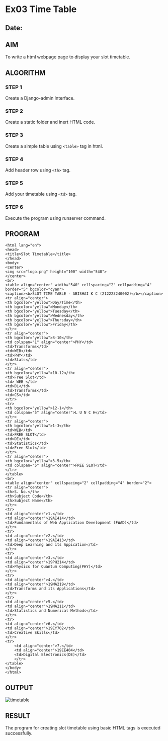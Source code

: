 # Ex03 Time Table
## Date:

## AIM
To write a html webpage page to display your slot timetable.

## ALGORITHM
### STEP 1
Create a Django-admin Interface.

### STEP 2
Create a static folder and inert HTML code.

### STEP 3
Create a simple table using ```<table>``` tag in html.

### STEP 4
Add header row using ```<th>``` tag.

### STEP 5
Add your timetable using ```<td>``` tag.

### STEP 6
Execute the program using runserver command.

## PROGRAM
```<!DOCTYPE html>
<html lang="en">
<head>
<title>Slot Timetable</title>
</head>
<body>
<center>
<img src="logo.png" height="100" width="540">
</center>
<br>
<table align="center" width="540" cellspacing="2" cellpadding="4" border="5" bgcolor="cyan">
<caption><b>SLOT TIME TABLE - ABISHAI K C (212223240002)</b></caption>
<tr align="center">
<th bgcolor="yellow">Day/Time</th>
<th bgcolor="yellow">Monday</th>
<th bgcolor="yellow">Tuesday</th>
<th bgcolor="yellow">Wednesday</th>
<th bgcolor="yellow">Thursday</th>
<th bgcolor="yellow">Friday</th>
</tr>
<tr align="center">
<th bgcolor="yellow">8-10</th>
<td colspan="1" align="center">PHY</td>
<td>Transforms</td>
<td>WEB</td>
<td>PHY</td>
<td>Stats</td>
</tr>
<tr align="center">
<th bgcolor="yellow">10-12</th>
<td>Free Slot</td>
<td> WEB </td>
<td>DL</td>
<td>Transforms</td>
<td>CS</td>
</tr>
<tr>
<th bgcolor="yellow">12-1</th>
<td colspan="5" align="center">L U N C H</td>
</tr>
<tr align="center">
<th bgcolor="yellow">1-3</th>
<td>WEB</td>
<td>FREE SLOT</td>
<td>DE</td>
<td>Statistics</td>
<td>Free Slot</td>
</tr>
<tr align="center">
<th bgcolor="yellow">3-5</th>
<td colspan="5" align="center">FREE SLOT</td>
</tr>
</table>
<br>
<table align="center" cellspacing="2" cellpadding="4" border="2">
<tr align="center">
<th>S. No.</th>
<th>Subject Code</th>
<th>Subject Name</th>
</tr>
<tr>
<td align="center">1.</td>
<td align="center">19AI414</td>
<td>Fundamentals of Web Application Development (FWAD)</td>
</tr>
<tr>
<td align="center">2.</td>
<td align="center">19AI413</td>
<td>Deep Learning and its Appication</td>
</tr>
<tr>
<td align="center">3.</td>
<td align="center">19PH214</td>
<td>Physics for Quantum Computing(PHY)</td>
</tr>
<tr>
<td align="center">4.</td>
<td align="center">19MA219</td>
<td>Transforms and its Applications</td>
</tr>
<tr>
<td align="center">5.</td>
<td align="center">19MA211</td>
<td>Statistics and Numerical Methods</td>
</tr>
<tr>
<td align="center">6.</td>
<td align="center">19EY702</td>
<td>Creative Skills</td>
</tr>
<tr>
    <td align="center">7.</td>
    <td align="center">19EE404</td>
    <td>Digital Electronics(DE)</td>
    </tr>
</table>
</body>
</html>
```

## OUTPUT
![timetable](https://github.com/Abishai95141/slot/assets/139335314/44015e3b-574d-456d-9e05-4572742ca220)


## RESULT
The program for creating slot timetable using basic HTML tags is executed successfully.
